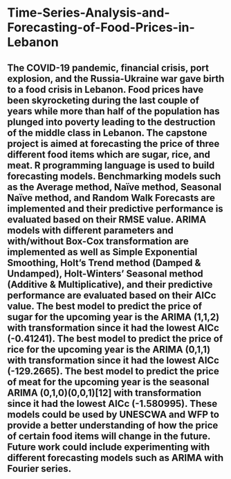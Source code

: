 # Time-Series-Analysis-and-Forecasting-of-Food-Prices-in-Lebanon
## The COVID-19 pandemic, financial crisis, port explosion, and the Russia-Ukraine war gave birth to a food crisis in Lebanon. Food prices have been skyrocketing during the last couple of years while more than half of the population has plunged into poverty leading to the destruction of the middle class in Lebanon. The capstone project is aimed at forecasting the price of three different food items which are sugar, rice, and meat. R programming language is used to build forecasting models. Benchmarking models such as the Average method, Naïve method, Seasonal Naïve method, and Random Walk Forecasts are implemented and their predictive performance is evaluated based on their RMSE value. ARIMA models with different parameters and with/without Box-Cox transformation are implemented as well as Simple Exponential Smoothing, Holt’s Trend method (Damped & Undamped), Holt-Winters’ Seasonal method (Additive & Multiplicative), and their predictive performance are evaluated based on their AICc value. The best model to predict the price of sugar for the upcoming year is the ARIMA (1,1,2) with transformation since it had the lowest AICc (-0.41241). The best model to predict the price of rice for the upcoming year is the ARIMA (0,1,1) with transformation since it had the lowest AICc (-129.2665). The best model to predict the price of meat for the upcoming year is the seasonal ARIMA (0,1,0)(0,0,1)[12] with transformation since it had the lowest AICc (-1.580995). These models could be used by UNESCWA and WFP to provide a better understanding of how the price of certain food items will change in the future. Future work could include experimenting with different forecasting models such as ARIMA with Fourier series.
